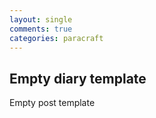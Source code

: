 ```yaml
---
layout: single
comments: true
categories: paracraft
---
```


## Empty diary template

Empty post template